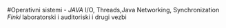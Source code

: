 #Operativni sistemi - _JAVA_ I/O, Threads,Java Networking, Synchronization
_Finki_ laboratorski i auditoriski i drugi vezbi

